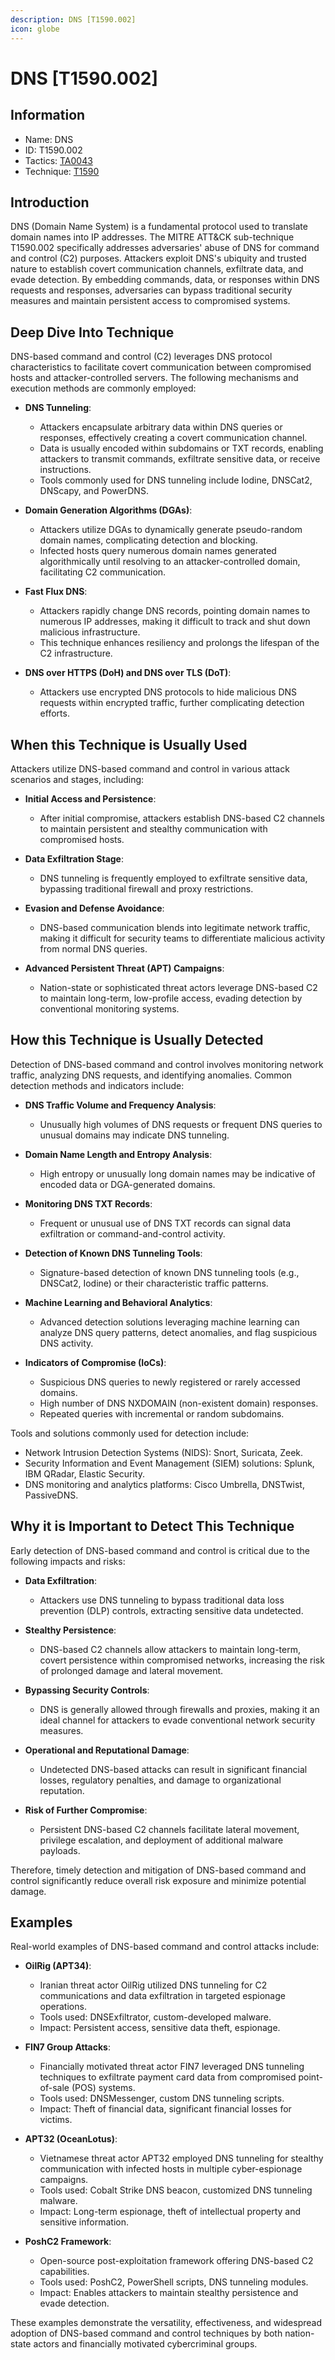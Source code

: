 ```yaml
---
description: DNS [T1590.002]
icon: globe
---
```


# DNS [T1590.002]

## Information

- Name: DNS
- ID: T1590.002
- Tactics: [TA0043](../TA0043/TA0043.md)
- Technique: [T1590](./T1590.md)

## Introduction

DNS (Domain Name System) is a fundamental protocol used to translate domain names into IP addresses. The MITRE ATT&CK sub-technique T1590.002 specifically addresses adversaries' abuse of DNS for command and control (C2) purposes. Attackers exploit DNS's ubiquity and trusted nature to establish covert communication channels, exfiltrate data, and evade detection. By embedding commands, data, or responses within DNS requests and responses, adversaries can bypass traditional security measures and maintain persistent access to compromised systems.

## Deep Dive Into Technique

DNS-based command and control (C2) leverages DNS protocol characteristics to facilitate covert communication between compromised hosts and attacker-controlled servers. The following mechanisms and execution methods are commonly employed:

- **DNS Tunneling**:

  - Attackers encapsulate arbitrary data within DNS queries or responses, effectively creating a covert communication channel.
  - Data is usually encoded within subdomains or TXT records, enabling attackers to transmit commands, exfiltrate sensitive data, or receive instructions.
  - Tools commonly used for DNS tunneling include Iodine, DNSCat2, DNScapy, and PowerDNS.

- **Domain Generation Algorithms (DGAs)**:

  - Attackers utilize DGAs to dynamically generate pseudo-random domain names, complicating detection and blocking.
  - Infected hosts query numerous domain names generated algorithmically until resolving to an attacker-controlled domain, facilitating C2 communication.

- **Fast Flux DNS**:

  - Attackers rapidly change DNS records, pointing domain names to numerous IP addresses, making it difficult to track and shut down malicious infrastructure.
  - This technique enhances resiliency and prolongs the lifespan of the C2 infrastructure.

- **DNS over HTTPS (DoH) and DNS over TLS (DoT)**:
  - Attackers use encrypted DNS protocols to hide malicious DNS requests within encrypted traffic, further complicating detection efforts.

## When this Technique is Usually Used

Attackers utilize DNS-based command and control in various attack scenarios and stages, including:

- **Initial Access and Persistence**:

  - After initial compromise, attackers establish DNS-based C2 channels to maintain persistent and stealthy communication with compromised hosts.

- **Data Exfiltration Stage**:

  - DNS tunneling is frequently employed to exfiltrate sensitive data, bypassing traditional firewall and proxy restrictions.

- **Evasion and Defense Avoidance**:

  - DNS-based communication blends into legitimate network traffic, making it difficult for security teams to differentiate malicious activity from normal DNS queries.

- **Advanced Persistent Threat (APT) Campaigns**:
  - Nation-state or sophisticated threat actors leverage DNS-based C2 to maintain long-term, low-profile access, evading detection by conventional monitoring systems.

## How this Technique is Usually Detected

Detection of DNS-based command and control involves monitoring network traffic, analyzing DNS requests, and identifying anomalies. Common detection methods and indicators include:

- **DNS Traffic Volume and Frequency Analysis**:

  - Unusually high volumes of DNS requests or frequent DNS queries to unusual domains may indicate DNS tunneling.

- **Domain Name Length and Entropy Analysis**:

  - High entropy or unusually long domain names may be indicative of encoded data or DGA-generated domains.

- **Monitoring DNS TXT Records**:

  - Frequent or unusual use of DNS TXT records can signal data exfiltration or command-and-control activity.

- **Detection of Known DNS Tunneling Tools**:

  - Signature-based detection of known DNS tunneling tools (e.g., DNSCat2, Iodine) or their characteristic traffic patterns.

- **Machine Learning and Behavioral Analytics**:

  - Advanced detection solutions leveraging machine learning can analyze DNS query patterns, detect anomalies, and flag suspicious DNS activity.

- **Indicators of Compromise (IoCs)**:
  - Suspicious DNS queries to newly registered or rarely accessed domains.
  - High number of DNS NXDOMAIN (non-existent domain) responses.
  - Repeated queries with incremental or random subdomains.

Tools and solutions commonly used for detection include:

- Network Intrusion Detection Systems (NIDS): Snort, Suricata, Zeek.
- Security Information and Event Management (SIEM) solutions: Splunk, IBM QRadar, Elastic Security.
- DNS monitoring and analytics platforms: Cisco Umbrella, DNSTwist, PassiveDNS.

## Why it is Important to Detect This Technique

Early detection of DNS-based command and control is critical due to the following impacts and risks:

- **Data Exfiltration**:

  - Attackers use DNS tunneling to bypass traditional data loss prevention (DLP) controls, extracting sensitive data undetected.

- **Stealthy Persistence**:

  - DNS-based C2 channels allow attackers to maintain long-term, covert persistence within compromised networks, increasing the risk of prolonged damage and lateral movement.

- **Bypassing Security Controls**:

  - DNS is generally allowed through firewalls and proxies, making it an ideal channel for attackers to evade conventional network security measures.

- **Operational and Reputational Damage**:

  - Undetected DNS-based attacks can result in significant financial losses, regulatory penalties, and damage to organizational reputation.

- **Risk of Further Compromise**:
  - Persistent DNS-based C2 channels facilitate lateral movement, privilege escalation, and deployment of additional malware payloads.

Therefore, timely detection and mitigation of DNS-based command and control significantly reduce overall risk exposure and minimize potential damage.

## Examples

Real-world examples of DNS-based command and control attacks include:

- **OilRig (APT34)**:

  - Iranian threat actor OilRig utilized DNS tunneling for C2 communications and data exfiltration in targeted espionage operations.
  - Tools used: DNSExfiltrator, custom-developed malware.
  - Impact: Persistent access, sensitive data theft, espionage.

- **FIN7 Group Attacks**:

  - Financially motivated threat actor FIN7 leveraged DNS tunneling techniques to exfiltrate payment card data from compromised point-of-sale (POS) systems.
  - Tools used: DNSMessenger, custom DNS tunneling scripts.
  - Impact: Theft of financial data, significant financial losses for victims.

- **APT32 (OceanLotus)**:

  - Vietnamese threat actor APT32 employed DNS tunneling for stealthy communication with infected hosts in multiple cyber-espionage campaigns.
  - Tools used: Cobalt Strike DNS beacon, customized DNS tunneling malware.
  - Impact: Long-term espionage, theft of intellectual property and sensitive information.

- **PoshC2 Framework**:
  - Open-source post-exploitation framework offering DNS-based C2 capabilities.
  - Tools used: PoshC2, PowerShell scripts, DNS tunneling modules.
  - Impact: Enables attackers to maintain stealthy persistence and evade detection.

These examples demonstrate the versatility, effectiveness, and widespread adoption of DNS-based command and control techniques by both nation-state actors and financially motivated cybercriminal groups.
